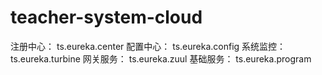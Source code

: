 # teacher-system-cloud
注册中心： 
  ts.eureka.center
配置中心：
  ts.eureka.config
系统监控：
  ts.eureka.turbine
网关服务：
  ts.eureka.zuul
基础服务：
  ts.eureka.program

